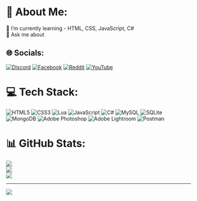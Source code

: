 # 💫 About Me:
🌱 I’m currently learning - HTML, CSS, JavaScript, C#<br>💬 Ask me about


## 🌐 Socials:
[![Discord](https://img.shields.io/badge/Discord-%237289DA.svg?logo=discord&logoColor=white)](htttps://discord.gg/Casti#9795) [![Facebook](https://img.shields.io/badge/Facebook-%231877F2.svg?logo=Facebook&logoColor=white)](https://facebook.com/frqher) [![Reddit](https://img.shields.io/badge/Reddit-%23FF4500.svg?logo=Reddit&logoColor=white)](https://reddit.com/user/Drewski_dll) [![YouTube](https://img.shields.io/badge/YouTube-%23FF0000.svg?logo=YouTube&logoColor=white)](https://youtube.com/c/castimta) 

# 💻 Tech Stack:
![HTML5](https://img.shields.io/badge/html5-%23E34F26.svg?style=for-the-badge&logo=html5&logoColor=white) ![CSS3](https://img.shields.io/badge/css3-%231572B6.svg?style=for-the-badge&logo=css3&logoColor=white) ![Lua](https://img.shields.io/badge/lua-%232C2D72.svg?style=for-the-badge&logo=lua&logoColor=white) ![JavaScript](https://img.shields.io/badge/javascript-%23323330.svg?style=for-the-badge&logo=javascript&logoColor=%23F7DF1E) ![C#](https://img.shields.io/badge/c%23-%23239120.svg?style=for-the-badge&logo=c-sharp&logoColor=white) ![MySQL](https://img.shields.io/badge/mysql-%2300f.svg?style=for-the-badge&logo=mysql&logoColor=white) ![SQLite](https://img.shields.io/badge/sqlite-%2307405e.svg?style=for-the-badge&logo=sqlite&logoColor=white) ![MongoDB](https://img.shields.io/badge/MongoDB-%234ea94b.svg?style=for-the-badge&logo=mongodb&logoColor=white) ![Adobe Photoshop](https://img.shields.io/badge/adobephotoshop-%2331A8FF.svg?style=for-the-badge&logo=adobephotoshop&logoColor=white) ![Adobe Lightroom](https://img.shields.io/badge/Adobe%20Lightroom-31A8FF.svg?style=for-the-badge&logo=Adobe%20Lightroom&logoColor=white) ![Postman](https://img.shields.io/badge/Postman-FF6C37?style=for-the-badge&logo=postman&logoColor=white)
# 📊 GitHub Stats:
![](https://github-readme-stats.vercel.app/api?username=frqher&theme=dark&hide_border=false&include_all_commits=true&count_private=true)<br/>
![](https://github-readme-streak-stats.herokuapp.com/?user=frqher&theme=dark&hide_border=false)<br/>
![](https://github-readme-stats.vercel.app/api/top-langs/?username=frqher&theme=dark&hide_border=false&include_all_commits=true&count_private=true&layout=compact)

---
[![](https://visitcount.itsvg.in/api?id=frqher&icon=0&color=0)](https://visitcount.itsvg.in)

<!-- Proudly created with GPRM ( https://gprm.itsvg.in ) -->

